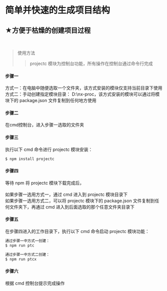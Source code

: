 ﻿简单并快速的生成项目结构
==========================================

★方便于枯燥的创建项目过程
------------------------------------------
<br>

>使用方法
>>projectc 模块为控制台功能，所有操作在控制台通过命令行完成

#### 步骤一

方式一：在电脑中随便选取一个文件夹，该方式安装的模块仅支持当前目录下使用<br>
方式二：手动创建指定模块目录： D:\nx-proc，该方式安装的模块可以通过将模块下的 package.json 文件复制到任何地方使用

#### 步骤二

在cmd控制台，进入步骤一选取的文件夹

#### 步骤三

执行以下 cmd 命令进行 projectc 模块安装：

```cmd
$ npm install projectc
```

#### 步骤四

等待 npm 将 projectc 模块下载完成后，<br><br>
如果步骤一选用方式一，通过 cmd 进入到 projectc 模块目录下<br>
如果步骤一选用方式二，可以将 projectc 模块下的 package.json 文件复制到任何文件夹下，再通过 cmd 进入到后面选取的那个任意文件夹目录下

#### 步骤五

在步骤四进入的工作目录下，执行以下 cmd 命令启动 projectc 模块功能：

```cmd
通过步骤一中方式一创建：
$ npm run ptc
```

```cmd
通过步骤一中方式二创建：
$ npm run ptcx
```

#### 步骤六

根据 cmd 控制台提示完成操作